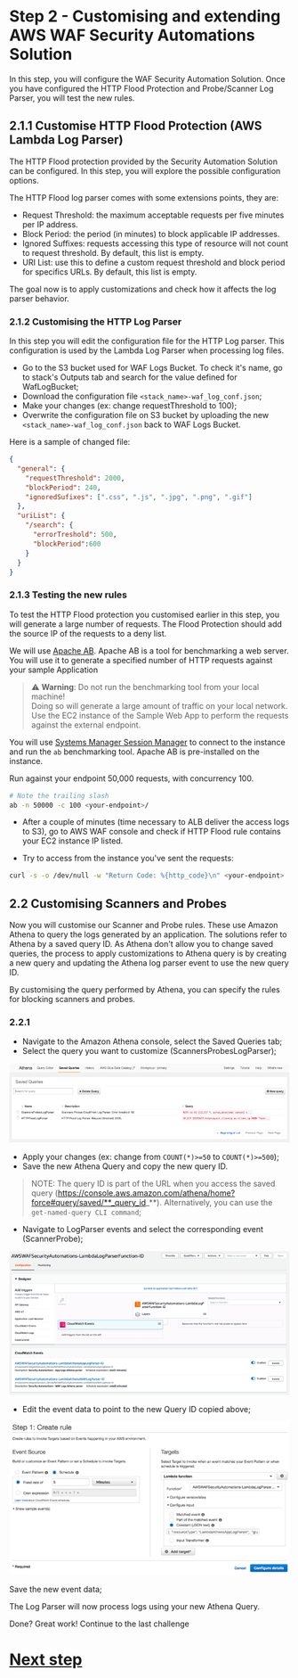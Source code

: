 # Step 2 - Customising and extending AWS WAF Security Automations Solution

In this step, you will configure the WAF Security Automation Solution. Once you have configured the HTTP Flood Protection and Probe/Scanner Log Parser, you will test the new rules.

## 2.1.1 Customise HTTP Flood Protection (AWS Lambda Log Parser)

The HTTP Flood protection provided by the Security Automation Solution can be configured. In this step, you will explore the possible configuration options.


The HTTP Flood log parser comes with some extensions points, they are:

* Request Threshold: the maximum acceptable requests per five minutes per IP address.
* Block Period: the period (in minutes) to block applicable IP addresses.
* Ignored Suffixes: requests accessing this type of resource will not count to request threshold. By default, this list is empty.
* URI List: use this to define a custom request threshold and block period for specifics URLs. By default, this list is empty.

The goal now is to apply customizations and check how it affects the log parser behavior. 


### 2.1.2 Customising the HTTP Log Parser

In this step you will edit the configuration file for the HTTP Log parser. This configuration is used by the Lambda Log Parser when processing log files.

* Go to the S3 bucket used for WAF Logs Bucket. To check it's name, go to stack's Outputs tab and search for the value defined for WafLogBucket;
* Download the configuration file `<stack_name>-waf_log_conf.json`;
* Make your changes (ex: change requestThreshold to 100);
* Overwrite the configuration file on S3 bucket by uploading the new `<stack_name>-waf_log_conf.json` back to WAF Logs Bucket.

Here is a sample of changed file:

```json
{
  "general": {
    "requestThreshold": 2000,
    "blockPeriod": 240,
    "ignoredSufixes": [".css", ".js", ".jpg", ".png", ".gif"]
  },
  "uriList": {
    "/search": {
      "errorTreshold": 500,
      "blockPeriod":600
    }
  }
}
```

### 2.1.3 Testing the new rules

To test the HTTP Flood protection you customised earlier in this step, you will generate a large number of requests. The Flood Protection should add the source IP of the requests to a deny list.

We will use [Apache AB](https://httpd.apache.org/docs/2.4/programs/ab.html).
Apache AB is a tool for benchmarking a web server.  You will use it to generate a specified number of HTTP requests against your sample Application

> ⚠️ **Warning**: Do not run the benchmarking tool from your local machine! \
> Doing so will generate a large amount of traffic on your local network. \
> Use the EC2 instance of the Sample Web App to perform the requests against the external endpoint.

You will use [Systems Manager Session Manager](https://console.aws.amazon.com/systems-manager/session-manager/start-session) to connect to the instance and run the `ab` benchmarking tool. Apache AB is pre-installed on the instance.

Run against your endpoint 50,000 requests, with concurrency 100.
```bash
# Note the trailing slash
ab -n 50000 -c 100 <your-endpoint>/
```

* After a couple of minutes (time necessary to ALB deliver the access logs to S3), go to AWS WAF console and check if HTTP Flood rule contains your EC2 instance IP listed.

* Try to access <your-endpoint> from the instance you've sent the requests:
```bash
curl -s -o /dev/null -w "Return Code: %{http_code}\n" <your-endpoint>
```

## 2.2 Customising Scanners and Probes



Now you will customise our Scanner and Probe rules. These use Amazon Athena to query the logs generated by an application.
The solutions refer to Athena by a saved query ID. As Athena don't allow you to change saved queries, the process to apply customizations to Athena query is by creating a new query and updating the Athena log parser event to use the new query ID.

By customising the query performed by Athena, you can specify the rules for blocking scanners and probes.

### 2.2.1
* Navigate to the Amazon Athena console, select the Saved Queries tab;
* Select the query you want to customize (ScannersProbesLogParser);

![athena-saved-queries](2-01-athena-saved-queries.png)

* Apply your changes (ex: change from `COUNT(*)>=50` to `COUNT(*)>=500`);
* Save the new Athena Query and copy the new query ID.


> NOTE: The query ID is part of the URL when you access the saved query (https://console.aws.amazon.com/athena/home?force#query/saved/**_query_id_**). Alternatively, you can use the `get-named-query CLI command`;


* Navigate to LogParser events and select the corresponding event (ScannerProbe);

![log-parser](2-02-log-parser-cw-event.png)

* Edit the event data to point to the new Query ID copied above;

![cw-event-rule](2-03-cw-event-output.png)

Save the new event data;

The Log Parser will now process logs using your new Athena Query.

Done? Great work! Continue to the last challenge
# [Next step](step-3.md)

